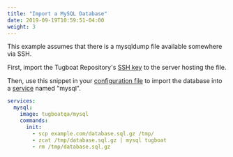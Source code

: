 ```yaml
---
title: "Import a MySQL Database"
date: 2019-09-19T10:59:51-04:00
weight: 3
---
```


This example assumes that there is a mysqldump file available somewhere via SSH.

First, import the Tugboat Repository's
[SSH key](../../setting-up-tugboat/index.md#set-up-remote-ssh-access) to the
server hosting the file.

Then, use this snippet in your
[configuration file](../../setting-up-tugboat/index.md#create-a-tugboat-config-file)
to import the database into a [service](../../setting-up-services/index.md)
named "mysql".

```yaml
services:
  mysql:
    image: tugboatqa/mysql
    commands:
      init:
        - scp example.com/database.sql.gz /tmp/
        - zcat /tmp/database.sql.gz | mysql tugboat
        - rm /tmp/database.sql.gz
```
